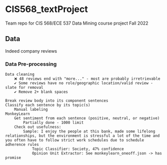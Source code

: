 # CIS568_textProject
Team repo for CIS 568/ECE 537 Data Mining course project Fall 2022

## Data 
Indeed company reviews

### Data Pre-processing
    Data cleaning 
        ❌ 48 reviews end with "more..." - most are probably irretrievable 
        ✔ Some reviews have no role/geographic location/valid review - slate for removal
        ✔ Remove 2+ blank spaces
    
    Break review body into its component sentences
    Classify each sentence by its topic(s)
        Manual labeling
    MonkeyLearn
        Get sentiment from each sentence (positive, neutral, or negative)
            Partially done - 1000 limit
        Check out usefulness:
            Sample: I enjoy the people at this bank, made some lifelong relationships, but the environment is stressful a lot of the time and you often have to follow strict work schedules due to schedule adherence rules
                Topic Classifier: Society, 47% confidence
                Opinion Unit Extractor: See monkeylearn_oneoff.json -> has promise